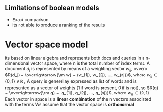 ## Limitations of boolean models

- Exact comparison
- its not able to produce a ranking of the results

# Vector space model

its based on linear algebra and represents both docs and queries in a n-dimensional vector space, where n is the total number of index terms.
A document $d_j$ is represented by means of a weighting vector $w_{ij}$, ovvero $R(d_j) = \overrightarrow{\rm w} = (w_{1j}, w_{2j}, ..., w_{nj})$, where $w_{ij} \in \{0,1\} \lor \mathbb{R}_+$
A query is generellay expressed as list of words and is represented as a vector of weights (1 if word is present, 0 if is not), so $R(q) = \overrightarrow{\rm q} = (q_{1j}, q_{2j}, ..., q_{nj})$, where $w_{ij} \in \{0,1\}$
Each vector in space is a **linear combination** of the n vectors associated with the terms
We assume that the vector space is **orthonormal**

